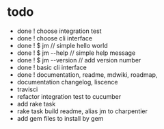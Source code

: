 # todo

- done ! choose integration test
- done ! choose cli interface
- done ! $ jm // simple hello world
- done ! $ jm --help // simple help message
- done ! $ jm --version // add version number
- done ! basic cli interface
- done ! documentation, readme, mdwiki, roadmap, 
- documentation changelog, liscence
- travisci
- refactor integration test to cucumber
- add rake task
- rake task build readme, alias jm to charpentier
- add gem files to install by gem

